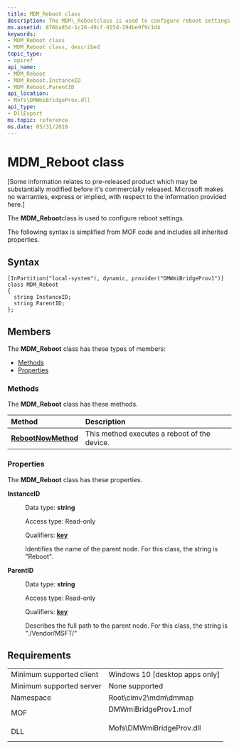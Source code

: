 ```yaml
---
title: MDM_Reboot class
description: The MDM\_Rebootclass is used to configure reboot settings.
ms.assetid: 876ba854-1c26-49cf-915d-194be9f9c1d4
keywords:
- MDM_Reboot class
- MDM_Reboot class, described
topic_type:
- apiref
api_name:
- MDM_Reboot
- MDM_Reboot.InstanceID
- MDM_Reboot.ParentID
api_location:
- Mofs\DMWmiBridgeProv.dll
api_type:
- DllExport
ms.topic: reference
ms.date: 05/31/2018
---
```


# MDM\_Reboot class

\[Some information relates to pre-released product which may be substantially modified before it's commercially released. Microsoft makes no warranties, express or implied, with respect to the information provided here.\]

The **MDM\_Reboot**class is used to configure reboot settings.

The following syntax is simplified from MOF code and includes all inherited properties.

## Syntax

``` syntax
[InPartition("local-system"), dynamic, provider("DMWmiBridgeProv1")]
class MDM_Reboot
{
  string InstanceID;
  string ParentID;
};
```

## Members

The **MDM\_Reboot** class has these types of members:

-   [Methods](#methods)
-   [Properties](#properties)

### Methods

The **MDM\_Reboot** class has these methods.



| Method                                                | Description                                             |
|:------------------------------------------------------|:--------------------------------------------------------|
| [**RebootNowMethod**](mdm-reboot-rebootnowmethod.md) | This method executes a reboot of the device.<br/> |



 

### Properties

The **MDM\_Reboot** class has these properties.

<dl> <dt>

**InstanceID**
</dt> <dd> <dl> <dt>

Data type: **string**
</dt> <dt>

Access type: Read-only
</dt> <dt>

Qualifiers: [**key**](/windows/desktop/WmiSdk/key-qualifier)
</dt> </dl>

Identifies the name of the parent node. For this class, the string is "Reboot".

</dd> <dt>

**ParentID**
</dt> <dd> <dl> <dt>

Data type: **string**
</dt> <dt>

Access type: Read-only
</dt> <dt>

Qualifiers: [**key**](/windows/desktop/WmiSdk/key-qualifier)
</dt> </dl>

Describes the full path to the parent node. For this class, the string is "./Vendor/MSFT/"

</dd> </dl>

## Requirements



|                                     |                                                                                                      |
|-------------------------------------|------------------------------------------------------------------------------------------------------|
| Minimum supported client<br/> | Windows 10 \[desktop apps only\]<br/>                                                          |
| Minimum supported server<br/> | None supported<br/>                                                                            |
| Namespace<br/>                | Root\\cimv2\\mdm\\dmmap<br/>                                                                   |
| MOF<br/>                      | <dl> <dt>DMWmiBridgeProv1.mof</dt> </dl>      |
| DLL<br/>                      | <dl> <dt>Mofs\\DMWmiBridgeProv.dll</dt> </dl> |



 


